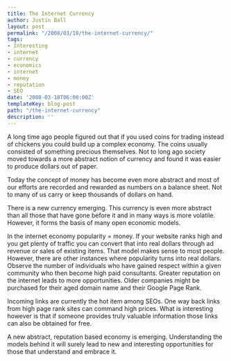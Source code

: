 ```yaml
---
title: The Internet Currency
author: Justin Ball
layout: post
permalink: "/2008/03/18/the-internet-currency/"
tags:
- Interesting
- internet
- currency
- economics
- internet
- money
- reputation
- SEO
date: '2008-03-18T06:00:00Z'
templateKey: blog-post
path: "/the-internet-currency"
description: ''
---
```


A long time ago people figured out that if you used coins for trading instead of chickens you could build up a complex economy. The coins usually consisted of something precious themselves. Not to long ago society moved towards a more abstract notion of currency and found it was easier to produce dollars out of paper. 

Today the concept of money has become even more abstract and most of our efforts are recorded and rewarded as numbers on a balance sheet. Not to many of us carry or keep thousands of dollars on hand.

There is a new currency emerging. This currency is even more abstract than all those that have gone before it and in many ways is more volatile. However, it forms the basis of many open economic models.

In the internet economy popularity = money. If your website ranks high and you get plenty of traffic you can convert that into real dollars through ad revenue or sales of existing items. That model makes sense to most people. However, there are other instances where popularity turns into real dollars. Observe the number of individuals who have gained respect within a given community who then become high paid consultants. Greater reputation on the internet leads to more opportunities. Older companies might be purchased for their aged domain name and their Google Page Rank. 

Incoming links are currently the hot item among SEOs. One way back links from high page rank sites can command high prices. What is interesting however is that if someone provides truly valuable information those links can also be obtained for free.

A new abstract, reputation based economy is emerging. Understanding the models behind it will surely lead to new and interesting opportunities for those that understand and embrace it.
